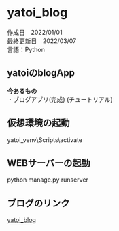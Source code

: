 # yatoi_blog

作成日　2022/01/01<br>
最終更新日　2022/03/07<br>
言語：Python<br>

## yatoiのblogApp<br>
<strong>今あるもの</strong><br>
・ブログアプリ(完成) (チュートリアル)

## 仮想環境の起動
yatoi_venv\Scripts\activate

## WEBサーバーの起動
python manage.py runserver

## ブログのリンク
[yatoi_blog](https://yat0i.pythonanywhere.com/)
